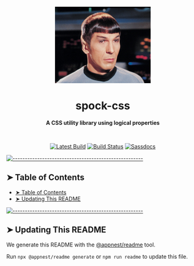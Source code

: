 <!-- ⚠️ This README has been generated from the file(s) "blueprint.md" ⚠️--><p align="center">
  <img src="assets/readme/spock.jpeg" alt="Logo" width="250" height="auto" />
</p>
<h1 align="center">spock-css</h1>
<p align="center">
  <b>A CSS utility library using logical properties</b></br>
  <sub><sub>
</p>

<br />

<p align="center">
		<a href="/"><img alt="Latest Build" src="https://img.shields.io/badge/version-1.0.0-blue.svg" height="20"/></a>
<a href="/"><img alt="Build Status" src="https://travis-ci.com/pfizer/newton-web-components.svg?token=pezEQyX1xRDcmjJ6VHMw&branch=master" height="20"/></a>
<a href=""><img alt="Sassdocs" src="assets/readme/sassdoc_logo_full_inline.svg" height="20"/></a>
	</p>


[![-----------------------------------------------------](https://raw.githubusercontent.com/andreasbm/readme/master/assets/lines/aqua.png)](#table-of-contents)

## ➤ Table of Contents

- [➤ Table of Contents](#-table-of-contents)
- [➤ Updating This README](#-updating-this-readme)


[![-----------------------------------------------------](https://raw.githubusercontent.com/andreasbm/readme/master/assets/lines/aqua.png)](#updating-this-readme)

## ➤ Updating This README

We generate this README with the [@appnest/readme](https://github.com/andreasbm/readme) tool.

Run `npx @appnest/readme generate` or `npm run readme` to update this file.
